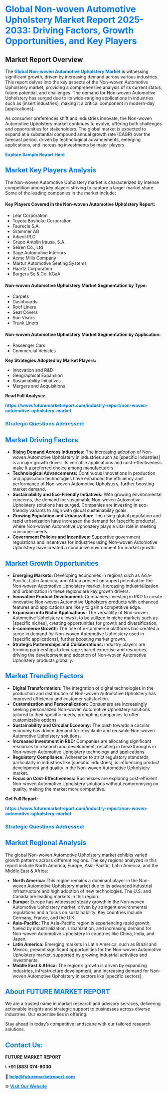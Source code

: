 <h1 style="color: #007BFF;">Global Non-woven Automotive Upholstery Market Report 2025-2033: Driving Factors, Growth Opportunities, and Key Players</h1>

<section id="overview">
<h2>Market Report Overview</h2>
<p>The <a href="https://www.futuremarketreport.com/industry-report/non-woven-automotive-upholstery-market" style="color: #007BFF; text-decoration: none;"><strong>Global Non-woven Automotive Upholstery Market</strong></a> is witnessing significant growth, driven by increasing demand across various industries. This report delves into the key aspects of the Non-woven Automotive Upholstery market, providing a comprehensive analysis of its current status, future potential, and challenges. The demand for Non-woven Automotive Upholstery has surged due to its wide-ranging applications in industries such as [insert industries], making it a critical component in modern-day [applications].</p>
<p>As consumer preferences shift and industries innovate, the Non-woven Automotive Upholstery market continues to evolve, offering both challenges and opportunities for stakeholders. The global market is expected to expand at a substantial compound annual growth rate (CAGR) over the forecast period, driven by technological advancements, emerging applications, and increasing investments by major players.</p>
</section>

<section id="overview">
<p><a href="https://www.futuremarketreport.com/request-sample/reportId=53672" style="color: #007BFF; text-decoration: none;"><strong>Explore Sample Report Here</strong></a></p>
</section>

<section id="key-players">
<h2 style="color: #007BFF;">Market Key Players Analysis</h2>
<p>The Non-woven Automotive Upholstery market is characterized by intense competition among key players striving to capture a larger market share. Some of the leading companies in the market include:</p>
<h4>Key Players Covered in the Non-woven Automotive Upholstery Report:</h4>
<ul><li>Lear Corporation</li><li>Toyota Boshoku Corporation</li><li>Faurecia S.A.</li><li>Grammer AG</li><li>Adient PLC</li><li>Grupo Antolin Irausa, S.A.</li><li>Seiren Co., Ltd</li><li>Sage Automotive Interiors</li><li>Acme Mills Company</li><li>Martur Automotive Seating Systems</li><li>Haartz Corporation</li><li>Borgers Se &amp; Co. KGaA</li></ul>
<h4>Non-woven Automotive Upholstery Market Segmentation by Type:</h4>
<ul><li>Carpets</li><li>Dashboards</li><li>Roof Liners</li><li>Seat Covers</li><li>Sun Visors</li><li>Trunk Liners</li></ul>

<h4>Non-woven Automotive Upholstery Market Segmentation by Application:</h4>
<ul><li>Passenger Cars</li><li>Commercial Vehicles</li></ul>
<p><strong>Key Strategies Adopted by Market Players:</strong></p>
<ul>
<li>Innovation and R&D</li>
<li>Geographical Expansion</li>
<li>Sustainability Initiatives</li>
<li>Mergers and Acquisitions</li>
</ul>
</section>

<section>
<p><strong>Read Full Analysis: </strong></p><a href="https://www.futuremarketreport.com/industry-report/non-woven-automotive-upholstery-market" style="color: #007BFF; text-decoration: none;"><strong>https://www.futuremarketreport.com/industry-report/non-woven-automotive-upholstery-market</strong></a>
<h3 style="color: #007BFF;">Strategic Questions Addressed:</h3>
</section>

<section id="driving-factors">
<h2 style="color: #007BFF;">Market Driving Factors</h2>
<ul>
<li><strong>Rising Demand Across Industries:</strong> The increasing adoption of Non-woven Automotive Upholstery in industries such as [specific industries] is a major growth driver. Its versatile applications and cost-effectiveness make it a preferred choice among manufacturers.</li>
<li><strong>Technological Advancements:</strong> Continuous innovations in production and application technologies have enhanced the efficiency and performance of Non-woven Automotive Upholstery, further boosting market demand.</li>
<li><strong>Sustainability and Eco-Friendly Initiatives:</strong> With growing environmental concerns, the demand for sustainable Non-woven Automotive Upholstery solutions has surged. Companies are investing in eco-friendly variants to align with global sustainability goals.</li>
<li><strong>Growing Population and Urbanization:</strong> The rising global population and rapid urbanization have increased the demand for [specific products], where Non-woven Automotive Upholstery plays a vital role in meeting consumer needs.</li>
<li><strong>Government Policies and Incentives:</strong> Supportive government regulations and incentives for industries using Non-woven Automotive Upholstery have created a conducive environment for market growth.</li>
</ul>
</section>

<section id="growth-opportunities">
<h2 style="color: #007BFF;">Market Growth Opportunities</h2>
<ul>
<li><strong>Emerging Markets:</strong> Developing economies in regions such as Asia-Pacific, Latin America, and Africa present untapped potential for the Non-woven Automotive Upholstery market. Increasing industrialization and urbanization in these regions are key growth drivers.</li>
<li><strong>Innovative Product Development:</strong> Companies investing in R&D to create innovative Non-woven Automotive Upholstery products with enhanced features and applications are likely to gain a competitive edge.</li>
<li><strong>Expansion into Niche Applications:</strong> The versatility of Non-woven Automotive Upholstery allows it to be utilized in niche markets such as [specific niches], creating opportunities for growth and diversification.</li>
<li><strong>E-commerce Growth:</strong> The rise of e-commerce platforms has created a surge in demand for Non-woven Automotive Upholstery used in [specific applications], further boosting market growth.</li>
<li><strong>Strategic Partnerships and Collaborations:</strong> Industry players are forming partnerships to leverage shared expertise and resources, driving the development and adoption of Non-woven Automotive Upholstery products globally.</li>
</ul>
</section>

<section id="trending-factors">
<h2 style="color: #007BFF;">Market Trending Factors</h2>
<ul>
<li><strong>Digital Transformation:</strong> The integration of digital technologies in the production and distribution of Non-woven Automotive Upholstery has improved efficiency and customer satisfaction.</li>
<li><strong>Customization and Personalization:</strong> Consumers are increasingly seeking personalized Non-woven Automotive Upholstery solutions tailored to their specific needs, prompting companies to offer customizable options.</li>
<li><strong>Sustainability and Circular Economy:</strong> The push towards a circular economy has driven demand for recyclable and reusable Non-woven Automotive Upholstery solutions.</li>
<li><strong>Increased Investment in R&D:</strong> Companies are allocating significant resources to research and development, resulting in breakthroughs in Non-woven Automotive Upholstery technology and applications.</li>
<li><strong>Regulatory Compliance:</strong> Adherence to strict regulatory standards, particularly in industries like [specific industries], is influencing product development and quality in the Non-woven Automotive Upholstery market.</li>
<li><strong>Focus on Cost-Effectiveness:</strong> Businesses are exploring cost-efficient Non-woven Automotive Upholstery solutions without compromising on quality, making the market more competitive.</li>
</ul>
</section>

<section>
<p><strong>Get Full Report: </strong></p><a href="https://www.futuremarketreport.com/industry-report/non-woven-automotive-upholstery-market" style="color: #007BFF; text-decoration: none;"><strong>https://www.futuremarketreport.com/industry-report/non-woven-automotive-upholstery-market</strong></a>
<h3 style="color: #007BFF;">Strategic Questions Addressed:</h3>
</section>


<section id="regional-analysis">
<h2 style="color: #007BFF;">Market Regional Analysis</h2>
<p>The global Non-woven Automotive Upholstery market exhibits varied growth patterns across different regions. The key regions analyzed in this report include North America, Europe, Asia-Pacific, Latin America, and the Middle East & Africa:</p>
<ul>
<li><strong>North America:</strong> This region remains a dominant player in the Non-woven Automotive Upholstery market due to its advanced industrial infrastructure and high adoption of new technologies. The U.S. and Canada are leading markets in this region.</li>
<li><strong>Europe:</strong> Europe has witnessed steady growth in the Non-woven Automotive Upholstery market, driven by stringent environmental regulations and a focus on sustainability. Key countries include Germany, France, and the U.K.</li>
<li><strong>Asia-Pacific:</strong> The Asia-Pacific region is experiencing rapid growth, fueled by industrialization, urbanization, and increasing demand for Non-woven Automotive Upholstery in countries like China, India, and Japan.</li>
<li><strong>Latin America:</strong> Emerging markets in Latin America, such as Brazil and Mexico, present significant opportunities for the Non-woven Automotive Upholstery market, supported by growing industrial activities and investments.</li>
<li><strong>Middle East & Africa:</strong> The region’s growth is driven by expanding industries, infrastructure development, and increasing demand for Non-woven Automotive Upholstery in sectors like [specific sectors].</li>
</ul>
</section>

<footer>
<h2 style="color: #007BFF;">About FUTURE MARKET REPORT</h2>
<p>We are a trusted name in market research and advisory services, delivering actionable insights and strategic support to businesses across diverse industries. Our expertise lies in offering:</p>

<p>Stay ahead in today’s competitive landscape with our tailored research solutions.</p>

<h2 style="color: #007BFF;">Contact Us:</h2>
<p><strong>FUTURE MARKET REPORT</strong></p>
<p>📞 <strong>+91 (883) 074-8030</strong></p>
<p>📧 <strong><a href="mailto:help@futuremarketreport.com" style="color: #007BFF;">help@futuremarketreport.com</a></strong></p>
<p>🌐 <strong><a href="https://www.futuremarketreport.com/" style="color: #007BFF;">Visit Our Website</a></strong></p>
</footer>